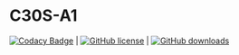 # C30S-A1
[![Codacy Badge](https://api.codacy.com/project/badge/Grade/2b27365a3738479d9a75326ab87abec0)](https://www.codacy.com/app/cgenyk/C30S-A1-FIXED?utm_source=github.com&amp;utm_medium=referral&amp;utm_content=cgenyk/C30S-A1-FIXED&amp;utm_campaign=Badge_Grade) | [![GitHub license](https://img.shields.io/github/license/cgenyk/C30S-A1-FIXED.svg)](https://github.com/cgenyk/C30S-A1-FIXED) | [![GitHub downloads](https://img.shields.io/github/license/cgenyk/C30S-A1-FIXED.svg)](https://github.com/cgenyk/C30S-A1-FIXED)
